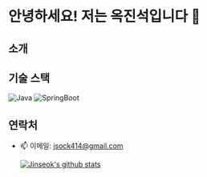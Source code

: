 # 안녕하세요! 저는 옥진석입니다 👋


## 소개


## 기술 스택
![Java](https://img.shields.io/badge/Java-007396?style=flat&logo=java&logoColor=white)
![SpringBoot](https://img.shields.io/badge/SpringBoot-6DB33F?style=flat&logo=springboot&logoColor=white)

## 연락처
- 📫 이메일: [jsock414@gmail.com](mailto:jsock414@gmail.com)

  [![Jinseok's github stats](https://github-readme-stats.vercel.app/api?username=JJOK97)](https://github.com/anuraghazra/github-readme-stats)
